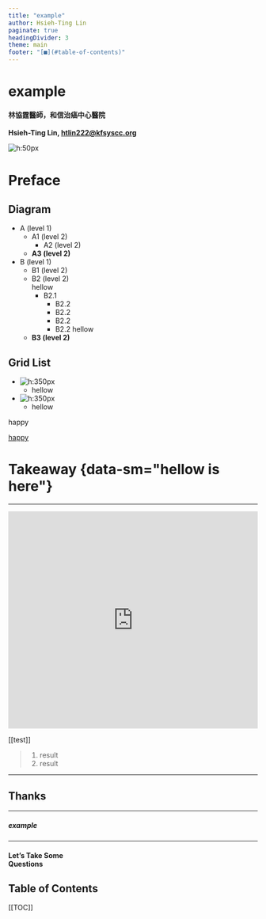 ```yaml
---
title: "example"
author: Hsieh-Ting Lin
paginate: true
headingDivider: 3
theme: main
footer: "[■](#table-of-contents)"
---
```


# example

#### 林協霆醫師，和信治癌中心醫院

**Hsieh-Ting Lin, <htlin222@kfsyscc.org>**

![h:50px](https://i.imgur.com/TLuxHNS.png)

<!-- ![RLQ h:50](https://i.imgur.com/3fIm24v.png) -->

# Preface

## Diagram

<!-- _class: diagram -->

- A (level 1)
  - A1 (level 2)
    - A2 (level 2)
  - **A3 (level 2)**
- B (level 1)
  - B1 (level 2)
  - B2 (level 2) <br> hellow
    - B2.1
      - B2.2
      - B2.2
      - B2.2
      - B2.2 hellow
  - **B3 (level 2)**

## Grid List

<!-- _class: flexImg -->

- ![h:350px](https://i.imgur.com/sfQ3GZU.png)
  - hellow
- ![h:350px](https://i.imgur.com/sfQ3GZU.png)
  - hellow

happy

[happy](#preface)

# Takeaway {data-sm="hellow is here"}

---

<iframe frameborder="0" scrolling="no" style="width:100%; height:439px;" allow="clipboard-write" src="https://htlin-emgithub.netlify.app/iframe.html?target=https%3A%2F%2Fgithub.com%2Fhtlin222%2Femgithub%2Fblob%2Fmaster%2Fembed.js%23L1-L12&style=github&type=code&showBorder=on&showLineNumbers=on&showFileMeta=on&showFullPath=on&showCopy=on"></iframe>

[[test]]

> 1. result
> 2. result

---

## Thanks

<!-- _class: center -->

<hr>

##### example

<hr>

#### Let’s Take Some <br>Questions

<!-- ![bg right:50% h:250px](https://i.imgur.com/ZxXHT4V.png) -->

## Table of Contents

[[TOC]]
